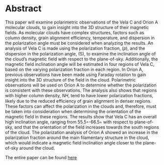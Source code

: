 # Abstract
This paper will examine polarimetric observations of the Vela C and Orion A molecular clouds, to gain insight into the 3D structure of their magnetic fields. As molecular clouds have complex structures, factors such as column density, grain alignment efficiency, temperature, and dispersion in the polarization angle must be considered when analyzing the results. An analysis of Vela C is made using the polarization fraction, (𝑝), and the dispersion in the polarization angle, (S), to examine the inclination angle of the cloud’s magnetic field with respect to the plane-of-sky. Additionally, the magnetic field inclination angle will be estimated in four regions of Vela C, based on the varying polarization fraction in each region. In Orion A, previous observations have been made using Faraday rotation to gain insight into the 3D structure of the field in the cloud. Polarimetric observations will be used on Orion A to determine whether the polarization is consistent with these observations. The analysis also shows that regions with higher column density, 𝑁𝐻, tend to have lower polarization fractions, likely due to the reduced efficiency of grain alignment in denser regions. These factors can affect the polarization in the clouds and, therefore, must be taken into consideration when determining the orientation of the magnetic field in these regions. The results show that Vela C has an overall high inclination angle, ranging from 55.5◦-66.5◦ with respect to plane-of-sky, and that the orientation of the field increases towards the south regions of the cloud. The polarization analysis of Orion A showed an increase in the polarization fraction around the main filamentary structure in the cloud, which would indicate a magnetic field inclination angle closer to the plane-of-sky around the cloud.

The entire paper can be found [here](Andrade_M_field_orientation.pdf)
